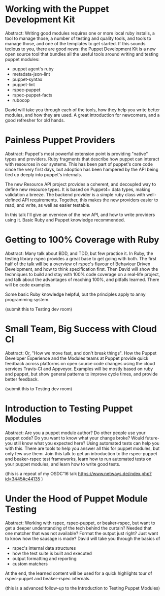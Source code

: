 # Working with the Puppet Development Kit

Abstract: Writing good modules requires one or more local ruby installs, a tool to manage those, a number of testing and quality tools, and tools to manage those, and one of the templates to get started. If this sounds tedious to you, there are good news: the Puppet Development Kit is a new open source tool that bundles all the useful tools around writing and testing puppet modules:

* puppet agent's ruby
* metadata-json-lint
* puppet-syntax
* puppet-lint
* rspec-puppet
* rspec-puppet-facts
* rubocop

David will take you through each of the tools, how they help you write better modules, and how they are used. A great introduction for newcomers, and a good refresher for old hands.

# Painless Puppet Providers

Abstract: Puppet's most powerful extension point is providing "native" types and providers. Ruby fragments that describe how puppet can interact with resources in our systems. This has been part of puppet's core code since the very first days, but adoption has been hampered by the API being tied up deeply into puppet's internals.

The new Resource API project provides a coherent, and decoupled way to define new resource types. It is based on Puppet4+ data types, making validation a breeze. The backend provider is a simple ruby class with well-defined API requirements. Together, this makes the new providers easier to read, and write, as well as easier testable.

In this talk I'll give an overview of the new API, and how to write providers using it. Basic Ruby and Puppet knowledge recommended.

# Getting to 100% Coverage with Ruby

Abstract: Many talk about BDD, and TDD, but few practice it.  In Ruby, the testing library rspec provides a great base to get going with both. The first half of the talk will be a overview of rspec's flavour of Behaviour Driven Development, and how to think specification first. Then David will show the techniques to build and stay with 100% code coverage on a real-life project, and talk about the advantages of reaching 100%, and pitfalls learned. There will be code examples.

Some basic Ruby knowledge helpful, but the principles apply to anny programming system.

(submit this to Testing dev room)

# Small Team, Big Success with Cloud CI

Abstract: Or, "How we move fast, and don't break things". How the Puppet Developer Experience and the Modules teams at Puppet provide quick feedback across platforms on open source code changes using the cloud services Travis-CI and Appveyor. Examples will be mostly based on ruby and puppet, but show general patterns to improve cycle times, and provide better feedback.

(submit this to Testing dev room)

# Introduction to Testing Puppet Modules

Abstract: Are you a puppet module author? Do other people use your puppet code? Do you want to know what your change broke? Would future-you still know what you expected here? Using automated tests can help you with this. There are tools to help you answer all this for puppet modules, but only few use them. Join this talk to get an introduction to the rspec-puppet and beaker-rspec test frameworks, learn how to run automated tests on your puppet modules, and learn how to write good tests.

(this is a repeat of my OSDC'16 talk https://www.netways.de/index.php?id=3445#c44135 )

# Under the Hood of Puppet Module Testing

Abstract: Working with rspec, rspec-puppet, or beaker-rspec, but want to get a deeper understanding of the tech behind the curtain? Needed that one matcher that was not available? Format the output just right? Just want to know how the sausage is made? David will take you through the basics of

* rspec's internal data structures
* how the test suite is built and executed
* output formatting and reporting
* custom matchers

At the end, the learned content will be used for a quick highlights tour of rspec-puppet and beaker-rspec internals.

(this is a advanced follow-up to the Introduction to Testing Puppet Modules)
